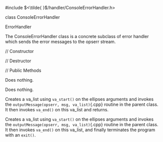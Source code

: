


\#include $<\tilde{ }$/handler/ConsoleErrorHandler.h$>$



class ConsoleErrorHandler



ErrorHandler






The ConsoleErrorHandler class is a concrete subclass of error handler
which sends the error messages to the opserr stream.

// Constructor






// Destructor






// Public Methods










Does nothing.




Does nothing.




Creates a va_list using `va_start()` on the ellipses arguments and
invokes the `outputMessage(opserr, msg, va_list)`{.cpp} routine in the parent
class. It then invokes `va_end()` on this va_list and returns.

Creates a va_list using `va_start()` on the ellipses arguments and
invokes the `outputMessage(opserr, msg, va_list)`{.cpp} routine in the parent
class. It then invokes `va_end()` on this va_list, and finally
terminates the program with an `exit()`.
